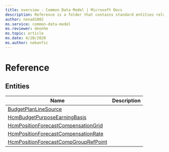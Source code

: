 ```yaml
---
title: overview - Common Data Model | Microsoft Docs
description: Reference is a folder that contains standard entities related to the Common Data Model.
author: nenad1002
ms.service: common-data-model
ms.reviewer: deonhe
ms.topic: article
ms.date: 4/20/2020
ms.author: nebanfic
---
```


# Reference


## Entities

|Name|Description|
|---|---|
|[BudgetPlanLineSource](BudgetPlanLineSource.md)||
|[HcmBudgetPurposeEarningBasis](HcmBudgetPurposeEarningBasis.md)||
|[HcmPositionForecastCompensationGrid](HcmPositionForecastCompensationGrid.md)||
|[HcmPositionForecastCompensationRate](HcmPositionForecastCompensationRate.md)||
|[HcmPositionForecastCompGroupRefPoint](HcmPositionForecastCompGroupRefPoint.md)||
